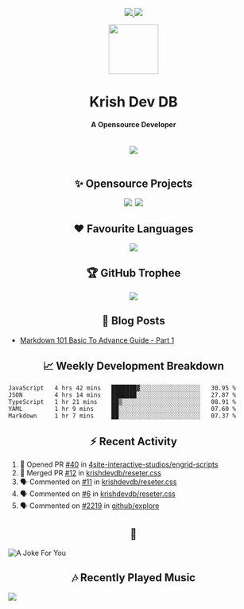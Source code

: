 <div align="center">
<p>
<a href="#projects">
<img src="https://img.shields.io/github/stars/krishdevdb?affiliations=OWNER%2CCOLLABORATOR&logo=github&style=for-the-badge&label=Star">
</a>
<a href="https://github.com/krishdevdb?tab=followers">
<img src="https://img.shields.io/github/followers/krishdevdb?logo=github&style=for-the-badge"></a>
</p>
<img height="100px" width="100px" src="https://github.com/krishdevdb/krishdevdb/raw/master/images/avatar.png">
<br>
<h1>Krish Dev DB</h1>
<h4>A Opensource Developer</h4>
<br>
</div>
<div align="center">
<img src="https://github-readme-stats.vercel.app/api?username=krishdevdb&show_icons=true&count_private=true">
<br>
</div>

<div align="center">
<br>
<h2 id="projects"> ✨ Opensource Projects</h2>
<a href="https://github.com/krishdevdb/reseter.css"><img src="https://github-readme-stats.vercel.app/api/pin/?username=krishdevdb&repo=reseter.css&show_icons=true&count_private=true&layout=compact"></a>&#8198;
<a href="https://github.com/krishdevdb/readme-template"><img src="https://github-readme-stats.vercel.app/api/pin/?username=krishdevdb&repo=readme-template&show_icons=true&count_private=true&layout=compact"></a>
<br>
</div>

<div align="center">
<h2 id="languages"> ❤ Favourite Languages </h2>
<img src="https://github-readme-stats.vercel.app/api/top-langs/?username=krishdevdb&show_icons=true&count_private=true&layout=compact">
</div>

<div align="center">
<h2 id="trophee">🏆 GitHub Trophee</h2>
<img src="https://github-profile-trophy.vercel.app/?username=krishdevdb&row=1&no-frame=true">
<br>
</div>

<h2 align="center" id="posts"> 📕 Blog Posts </h2>

<!-- BLOG-POSTS:START -->
- [Markdown 101 Basic To Advance Guide - Part 1](https://dev.to/krishdevdb/markdown-101-basic-to-advance-guide-part-1-pg3)
<!-- BLOG-POSTS:END -->

<h2 align="center" id="breakdown"> 📈 Weekly Development Breakdown </h2>

<!--START_SECTION:waka-->
```text
JavaScript   4 hrs 42 mins   ███████▓░░░░░░░░░░░░░░░░░   30.95 % 
JSON         4 hrs 14 mins   ███████░░░░░░░░░░░░░░░░░░   27.87 % 
TypeScript   1 hr 21 mins    ██▒░░░░░░░░░░░░░░░░░░░░░░   08.91 % 
YAML         1 hr 9 mins     ██░░░░░░░░░░░░░░░░░░░░░░░   07.60 % 
Markdown     1 hr 7 mins     ██░░░░░░░░░░░░░░░░░░░░░░░   07.37 % 
```
<!--END_SECTION:waka-->

<h2 align="center" id="activity"> ⚡ Recent Activity </h2>

<!--START_SECTION:activity-->
1. 💪 Opened PR [#40](https://github.com/4site-interactive-studios/engrid-scripts/pull/40) in [4site-interactive-studios/engrid-scripts](https://github.com/4site-interactive-studios/engrid-scripts)
2. 🎉 Merged PR [#12](https://github.com/krishdevdb/reseter.css/pull/12) in [krishdevdb/reseter.css](https://github.com/krishdevdb/reseter.css)
3. 🗣 Commented on [#11](https://github.com/krishdevdb/reseter.css/issues/11) in [krishdevdb/reseter.css](https://github.com/krishdevdb/reseter.css)
4. 🗣 Commented on [#6](https://github.com/krishdevdb/reseter.css/issues/6) in [krishdevdb/reseter.css](https://github.com/krishdevdb/reseter.css)
5. 🗣 Commented on [#2219](https://github.com/github/explore/issues/2219) in [github/explore](https://github.com/github/explore)
<!--END_SECTION:activity-->

<h2 align="center" id="joke">🤣</h2>

<img align="center" alt="A Joke For You" src="https://readme-jokes.vercel.app/api">

<h2 align="center" id="music"> 🎶 Recently Played Music </h2>

<a href="https://spotify-github-profile.vercel.app/api/view.svg?uid=s5rojvf8u4ywr2pap5s9es1bg&redirect=true"><img align="center" src="https://spotify-github-profile.vercel.app/api/view.svg?uid=s5rojvf8u4ywr2pap5s9es1bg&cover_image=true&theme=compact"></a>
